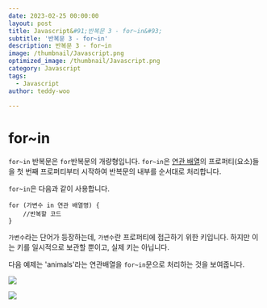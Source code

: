 ```yaml
---
date: 2023-02-25 00:00:00
layout: post
title: Javascript&#91;반복문 3 - for~in&#93; 
subtitle: '반복문 3 - for~in'
description: 반복문 3 - for~in
image: /thumbnail/Javascript.png
optimized_image: /thumbnail/Javascript.png
category: Javascript
tags:
  - Javascript
author: teddy-woo

---
```


# for~in

`for~in` 반복문은 `for`반복문의 개량형입니다. `for~in`은 [연관 배열](https://velog.io/@bami/Javascript-%EC%97%B0%EA%B4%80-%EB%B0%B0%EC%97%B4)의 프로퍼티(요소)들을 첫 번째 프로퍼티부터 시작하여 반복문의 내부를 순서대로 처리합니다.

`for~in`은 다음과 같이 사용합니다.

```
for (가변수 in 연관 배열명) {
	//반복할 코드
}
```

`가변수`라는 단어가 등장하는데, `가변수`란 프로퍼티에 접근하기 위한 키입니다. 하지만 이는 키를 일시적으로 보관할 뿐이고, 실제 키는 아닙니다.

다음 예제는 'animals'라는 연관배열을 `for~in`문으로 처리하는 것을 보여줍니다.

![](https://velog.velcdn.com/images%2Fbami%2Fpost%2F1f37439c-9f5b-4ffd-872a-3a29bf48b101%2Fimage.png)

![](https://velog.velcdn.com/images%2Fbami%2Fpost%2Fad097a2d-d779-4c88-8b85-740ca8fb1670%2Fimage.png)